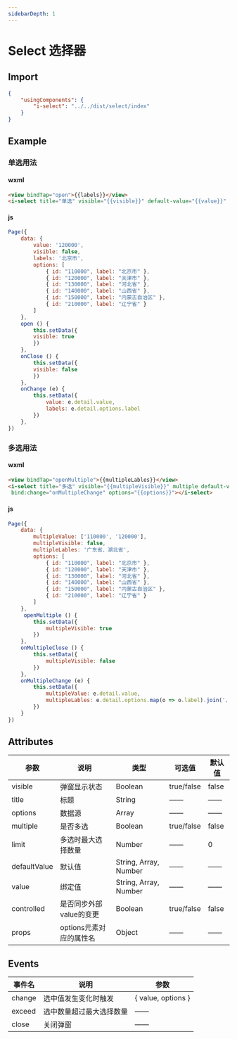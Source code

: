 ```yaml
---
sidebarDepth: 1
---
```

# Select 选择器

## Import

```json
{
    "usingComponents": {
        "i-select": "../../dist/select/index"
    }
}
```
## Example

### 单选用法
#### wxml
```html
<view bindTap="open">{{labels}}</view>
<i-select title="单选" visible="{{visible}}" default-value="{{value}}" bind:close="onClose" bind:change="onChange" options="{{options}}"></i-select>
```
#### js
```js
Page({
    data: {
        value: '120000',
        visible: false,
        labels: '北京市',
        options: [
            { id: "110000", label: "北京市" },
            { id: "120000", label: "天津市" },
            { id: "130000", label: "河北省" },
            { id: "140000", label: "山西省" },
            { id: "150000", label: "内蒙古自治区" },
            { id: "210000", label: "辽宁省" }
        ]
    },
    open () {
        this.setData({
        visible: true
        })
    },
    onClose () {
        this.setData({
        visible: false
        })
    },
    onChange (e) {
        this.setData({
            value: e.detail.value,
            labels: e.detail.options.label
        })
    },
})
```

### 多选用法
#### wxml
```html
<view bindTap="openMultiple">{{multipleLables}}</view>
<i-select title="多选" visible="{{multipleVisible}}" multiple default-value="{{multipleValue}}" bind:close="onMultipleClose"
 bind:change="onMultipleChange" options="{{options}}"></i-select>
```
#### js
```js
Page({
    data: {
        multipleValue: ['110000', '120000'],
        multipleVisible: false,
        multipleLables: '广东省、湖北省',
        options: [
            { id: "110000", label: "北京市" },
            { id: "120000", label: "天津市" },
            { id: "130000", label: "河北省" },
            { id: "140000", label: "山西省" },
            { id: "150000", label: "内蒙古自治区" },
            { id: "210000", label: "辽宁省" }
        ]
    },
     openMultiple () {
        this.setData({
            multipleVisible: true
        })
    },
    onMultipleClose () {
        this.setData({
            multipleVisible: false
        })
    },
    onMultipleChange (e) {
        this.setData({
            multipleValue: e.detail.value,
            multipleLables: e.detail.options.map(o => o.label).join('、')
        })
    }
})
```

## Attributes
| 参数    | 说明    | 类型    | 可选值    | 默认值    |
|---------|---------|--------|----------|----------|
| visible | 弹窗显示状态 |Boolean | true/false | false |
| title | 标题 |String | —— | —— |
| options | 数据源 | Array | —— | —— |
| multiple | 是否多选 | Boolean | true/false | false |
| limit | 多选时最大选择数量 | Number | —— | 0|
| defaultValue | 默认值 | String, Array, Number | —— | —— |
| value | 绑定值 | String, Array, Number | —— | —— |
| controlled | 是否同步外部value的变更 | Boolean | true/false | false |
| props | options元素对应的属性名 | Object | —— |——|

## Events
| 事件名      | 说明    | 参数   |
|---------- |--------- |----------|
| change | 选中值发生变化时触发 | { value, options } |
| exceed | 选中数量超过最大选择数量 | ——  |
| close | 关闭弹窗 | —— |